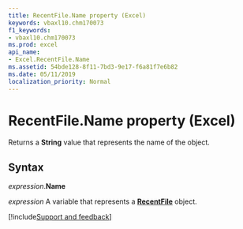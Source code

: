 ```yaml
---
title: RecentFile.Name property (Excel)
keywords: vbaxl10.chm170073
f1_keywords:
- vbaxl10.chm170073
ms.prod: excel
api_name:
- Excel.RecentFile.Name
ms.assetid: 54bde128-8f11-7bd3-9e17-f6a81f7e6b82
ms.date: 05/11/2019
localization_priority: Normal
---
```



# RecentFile.Name property (Excel)

Returns a **String** value that represents the name of the object.


## Syntax

_expression_.**Name**

_expression_ A variable that represents a **[RecentFile](Excel.RecentFile.md)** object.




[!include[Support and feedback](~/includes/feedback-boilerplate.md)]